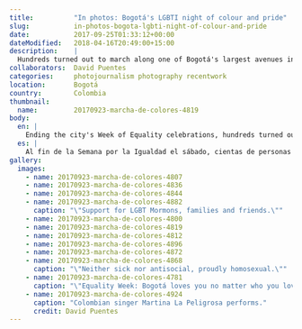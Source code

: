 ```yaml
---
title:          "In photos: Bogotá's LGBTI night of colour and pride"
slug:           in-photos-bogota-lgbti-night-of-colour-and-pride
date:           2017-09-25T01:33:12+00:00
dateModified:   2018-04-16T20:49:00+15:00
description:    |
  Hundreds turned out to march along one of Bogotá's largest avenues in appreciation of pride and sexual equality on Saturday. The march culminated in a concert headlined by Colombian acts Martina La Peligrosa and La 33.
collaborators:  David Puentes
categories:     photojournalism photography recentwork
location:       Bogotá
country:        Colombia
thumbnail:
  name:         20170923-marcha-de-colores-4819
body:
  en: |
    Ending the city's Week of Equality celebrations, hundreds turned out to march along one of Bogotá's largest avenues in appreciation of pride and sexual equality on Saturday. The march culminated in a concert headlined by Colombian acts Martina La Peligrosa and La 33. The mayor's entertainment office named the concert in honour of Sergio Urrego, a 16-year-old teenager who committed suicide in 2014 after abuse and discrimination he experienced in high school targeting his sexuality.
  es: |
    Al fin de la Semana por la Igualdad el sábado, cientas de personas LGBTI salieron a marchar por unas de las avenidas más grandes de la ciudad de Bogotá en celebración del orgullo homosexual y igualdad sexual. La marcha y el desfile llevaron a cabo con un concierto presentado por artistas colombianos Martina La Peligrosa y La 33. La secretaría distrital de Planeación y Integración Social le dio un nombre en honor del joven bogotano Sergio Urrego, quién se suicidó en 2014 de los 16 años tras abuso y discriminación sexual que experimentó en el colegio.
gallery:
  images:
    - name: 20170923-marcha-de-colores-4807
    - name: 20170923-marcha-de-colores-4836
    - name: 20170923-marcha-de-colores-4844
    - name: 20170923-marcha-de-colores-4882
      caption: "\"Support for LGBT Mormons, families and friends.\""
    - name: 20170923-marcha-de-colores-4800
    - name: 20170923-marcha-de-colores-4819
    - name: 20170923-marcha-de-colores-4812
    - name: 20170923-marcha-de-colores-4896
    - name: 20170923-marcha-de-colores-4872
    - name: 20170923-marcha-de-colores-4868
      caption: "\"Neither sick nor antisocial, proudly homosexual.\""
    - name: 20170923-marcha-de-colores-4781
      caption: "\"Equality Week: Bogotá loves you no matter who you love.\""
    - name: 20170923-marcha-de-colores-4924
      caption: "Colombian singer Martina La Peligrosa performs."
      credit: David Puentes
---
```

